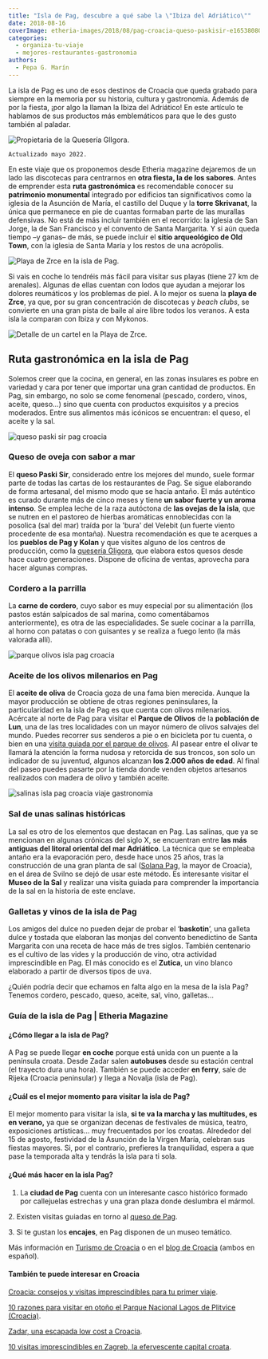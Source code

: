 ```yaml
---
title: "Isla de Pag, descubre a qué sabe la \"Ibiza del Adriático\""
date: 2018-08-16
coverImage: etheria-images/2018/08/pag-croacia-queso-paskisir-e1653808083197.jpg
categories: 
  - organiza-tu-viaje
  - mejores-restaurantes-gastronomia
authors: 
  - Pepa G. Marín
---
```


La isla de Pag es uno de esos destinos de Croacia que queda grabado para siempre en la memoria por su historia, cultura y gastronomía. Además de por la fiesta, ¡por algo la llaman la Ibiza del Adriático! En este artículo te hablamos de sus productos más emblemáticos para que le des gusto también al paladar.

![Propietaria de la Quesería GlIgora.](etheria-images/2018/08/quesos-pag-croacia-1024x683.jpg "Quesería GlIgora. © Pepa García")

```
Actualizado mayo 2022.
```

En este viaje que os proponemos desde Etheria magazine dejaremos de un lado las 
discotecas para centrarnos en **otra fiesta, la de los sabores**. Antes de emprender 
esta **ruta gastronómica** es recomendable conocer su **patrimonio monumental** 
integrado por edificios tan significativos como la iglesia de la Asunción de María, el 
castillo del Duque y la **torre Skrivanat**, la única que permanece en pie de cuantas 
formaban parte de las murallas defensivas. No está de más incluir también en el 
recorrido: la iglesia de San Jorge, la de San Francisco y el convento de Santa 
Margarita. Y si aún queda tiempo –y ganas– de más, se puede incluir el **sitio 
arqueológico de Old Town**, con la iglesia de Santa María y los restos de una acrópolis. 

![Playa de Zrce en la isla de Pag.](etheria-images/2018/08/playas-pag-croacia-e1653808067385.jpg "Playa de Zrce (Pag). © Pepa García")

Si vais en coche lo tendréis más fácil para visitar sus playas (tiene 27 km de 
arenales). Algunas de ellas cuentan con lodos que ayudan a mejorar los dolores 
reumáticos y los problemas de piel. A lo mejor os suena la **playa de Zrce**, ya que, 
por su gran concentración de discotecas y _beach clubs_, se convierte en una gran pista 
de baile al aire libre todos los veranos. A esta isla la comparan con Ibiza y con 
Mykonos. 

![Detalle de un cartel en la Playa de Zrce.](etheria-images/2018/08/pag-isla-fiesta-croacia-e1653808075630.jpg "Playa de Zrce. © Pepa García")

## Ruta gastronómica en la isla de Pag

Solemos creer que la cocina, en general, en las zonas insulares es pobre en variedad y 
cara por tener que importar una gran cantidad de productos. En Pag, sin embargo, no solo 
se come fenomenal (pescado, cordero, vinos, aceite, queso...) sino que cuenta con 
productos exquisitos y a precios moderados. Entre sus alimentos más icónicos se 
encuentran: el queso, el aceite y la sal. 

![queso paski sir pag croacia](etheria-images/2018/08/pag-croacia-queso-paskisir-e1653808083197.jpg "Queso de Pag con olivas, una especialidad de la Quesería Gligora. © Pepa García")

### Queso de oveja con sabor a mar

El **queso Paski Sir**, considerado entre los mejores del mundo, suele formar parte de 
todas las cartas de los restaurantes de Pag. Se sigue elaborando de forma artesanal, del 
mismo modo que se hacía antaño. El más auténtico es curado durante más de cinco meses y 
tiene **un sabor fuerte y un aroma intenso**. Se emplea leche de la raza autóctona de 
**las ovejas de la isla**, que se nutren en el pastoreo de hierbas aromáticas 
ennoblecidas con la posolica (sal del mar) traída por la 'bura' del Velebit (un fuerte 
viento procedente de esa montaña). Nuestra recomendación es que te acerques a los 
**pueblos de Pag y Kolan** y que visites alguno de los centros de producción, como la [quesería 
Gligora](http://gligora.com/dairy-croatia/), que elabora estos quesos desde hace cuatro 
generaciones. Dispone de oficina de ventas, aprovecha para hacer algunas compras. 

### Cordero a la parrilla

La **carne de cordero**, cuyo sabor es muy especial por su alimentación (los pastos 
están salpicados de sal marina, como comentábamos anteriormente), es otra de las 
especialidades. Se suele cocinar a la parrilla, al horno con patatas o con guisantes y 
se realiza a fuego lento (la más valorada allí). 

![parque olivos isla pag croacia](etheria-images/2018/08/olivos-isla-pag-croacia-e1560948081714.jpg "Parque de olivos milenarios de Lun. © Pepa García")

### Aceite de los olivos milenarios en Pag

El **aceite de oliva** de Croacia goza de una fama bien merecida. Aunque la mayor 
producción se obtiene de otras regiones peninsulares, la particularidad en la isla de 
Pag es que cuenta con olivos milenarios. Acércate al norte de Pag para visitar el 
**Parque de Olivos** de la **población de Lun**, una de las tres localidades con un 
mayor número de olivos salvajes del mundo. Puedes recorrer sus senderos a pie o en 
bicicleta por tu cuenta, o bien en una [visita guiada por el parque de 
olivos](http://www.visit-pag.com/tours/The-olive-trees-of-Lun/PG-TR-135). Al pasear 
entre el olivar te llamará la atención la forma nudosa y retorcida de sus troncos, son 
solo un indicador de su juventud, algunos alcanzan **los 2.000 años de edad**. Al final 
del paseo puedes pasarte por la tienda donde venden objetos artesanos realizados con 
madera de olivo y también aceite. 

![salinas isla pag croacia viaje gastronomia](etheria-images/2018/08/Salina-pag-viaje-e1561018345122.jpg "Isla de Pag. © Pepa García")

### Sal de unas salinas históricas

La sal es otro de los elementos que destacan en Pag. Las salinas, que ya se mencionan en 
algunas crónicas del siglo X, se encuentran entre **las más antiguas del litoral 
oriental del mar Adriático**. La técnica que se empleaba antaño era la evaporación pero, 
desde hace unos 25 años, tras la construcción de una gran planta de sal ([Solana 
Pag](http://www.solana-pag.hr/), la mayor de Croacia), en el área de Svilno se dejó de 
usar este método. Es interesante visitar el **Museo de la Sal** y realizar una visita 
guiada para comprender la importancia de la sal en la historia de este enclave. 

### Galletas y vinos de la isla de Pag

Los amigos del dulce no pueden dejar de probar el ‘**baskotin**’, una galleta dulce y 
tostada que elaboran las monjas del convento benedictino de Santa Margarita con una 
receta de hace más de tres siglos. También centenario es el cultivo de las vides y la 
producción de vino, otra actividad imprescindible en Pag. El más conocido es el 
**Zutica**, un vino blanco elaborado a partir de diversos tipos de uva. 

¿Quién podría decir que echamos en falta algo en la mesa de la isla Pag? Tenemos 
cordero, pescado, queso, aceite, sal, vino, galletas... 

### Guía de la isla de Pag | Etheria Magazine

#### ¿Cómo llegar a la isla de Pag?

A Pag se puede llegar **en coche** porque está unida con un puente a la península 
croata. Desde Zadar salen **autobuses** desde su estación central (el trayecto dura una 
hora). También se puede acceder **en ferry**, sale de Rijeka (Croacia peninsular) y 
llega a Novalja (isla de Pag). 

#### ¿Cuál es el mejor momento para visitar la isla de Pag?

El mejor momento para visitar la isla, **si te va la marcha y las multitudes, es en 
verano,** ya que se organizan decenas de festivales de música, teatro, exposiciones 
artísticas... muy frecuentados por los croatas. Alrededor del 15 de agosto, festividad 
de la Asunción de la Virgen María, celebran sus fiestas mayores. Si, por el contrario, 
prefieres la tranquilidad, espera a que pase la temporada alta y tendrás la isla para ti 
sola. 

#### ¿Qué más hacer en la isla Pag?

1. La **ciudad de Pag** cuenta con un interesante casco histórico formado por callejuelas estrechas y una gran plaza donde deslumbra el mármol.

2\. Existen visitas guiadas en torno al [queso de 
Pag](http://www.visit-pag.com/tours/pag-cheese/PG-TR-322). 

3\. Si te gustan los **encajes**, en Pag disponen de un museo temático. 

Más información en [Turismo de Croacia](https://croatia.hr/es-ES) o en el [blog de 
Croacia](https://visitacroaciablog.es/pag/) (ambos en español). 

#### También te puede interesar en Croacia

[Croacia: consejos y visitas imprescindibles para tu primer 
viaje](https://etheriamagazine.com/2021/01/22/viaje-a-croacia-como-organizar-que-ver-hacer/). 

[10 razones para visitar en otoño el Parque Nacional Lagos de Plitvice 
(Croacia)](https://etheriamagazine.com/2018/10/05/10-razones-para-visitar-el-p-n-lagos-de-plitvice-croacia/). 

[Zadar, una escapada low cost a 
Croacia](https://etheriamagazine.com/2019/06/21/48-horas-en-zadar-una-escapada-low-cost/). 

[10 visitas imprescindibles en Zagreb, la efervescente capital 
croata](https://etheriamagazine.com/2020/04/24/que-ver-hacer-en-2-3-dias-zagreb-croacia/).
